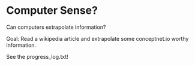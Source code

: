 # Computer Sense?

Can computers extrapolate information?

Goal: Read a wikipedia article and extrapolate some conceptnet.io worthy information.

See the progress_log.txt!
